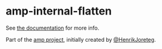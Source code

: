 # amp-internal-flatten

See [the documentation](http://amp-project.com#amp-internal-flatten) for more info.

Part of the [amp project](http://amp-project.com#amp-internal-flatten), initially created by [@HenrikJoreteg](http://twitter.com/henrikjoreteg).